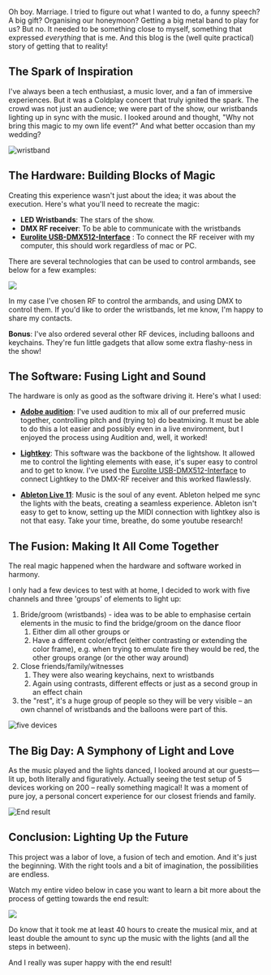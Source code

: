 Oh boy. Marriage. I tried to figure out what I wanted to do, a funny speech? A big gift? Organising our honeymoon? Getting a big metal band to play for us? But no. It needed to be something close to myself, something that expressed _everything_ that is me. And this blog is the (well quite practical) story of getting that to reality!
## The Spark of Inspiration

I've always been a tech enthusiast, a music lover, and a fan of immersive experiences. But it was a Coldplay concert that truly ignited the spark. The crowd was not just an audience; we were part of the show, our wristbands lighting up in sync with the music. I looked around and thought, "Why not bring this magic to my own life event?" And what better occasion than my wedding?

![wristband](https://casey.berlin/wp-content/uploads/2023/09/wristband.jpeg) 

## The Hardware: Building Blocks of Magic

Creating this experience wasn't just about the idea; it was about the execution. Here's what you'll need to recreate the magic:

- **LED Wristbands**: The stars of the show. 
- **DMX RF receiver**: To be able to communicate with the wristbands
- **[Eurolite USB-DMX512-Interface](https://amzn.to/3L8dZkF)** : To connect the RF receiver with my computer, this should work regardless of mac or PC.

There are several technologies that can be used to control armbands, see below for a few examples:

[![](https://img.youtube.com/vi/GCsmZA08oD8/0.jpg)](https://www.youtube.com/watch?v=GCsmZA08oD8)

In my case I've chosen RF to control the armbands, and using DMX to control them.
If you'd like to order the wristbands, let me know, I'm happy to share my contacts.

**Bonus**: I've also ordered several other RF devices, including balloons and keychains. They're fun little gadgets that allow some extra flashy-ness in the show!
## The Software: Fusing Light and Sound

The hardware is only as good as the software driving it. Here's what I used:

* **[Adobe audition](https://www.adobe.com/nl/products/audition.html)**: I've used audition to mix all of our preferred music together, controlling pitch and (trying to) do beatmixing. It must be able to do this a lot easier and possibly even in a live environment, but I enjoyed the process using Audition and, well, it worked!

- **[Lightkey](https://lightkeyapp.com/)**: This software was the backbone of the lightshow. It allowed me to control the lighting elements with ease, it's super easy to control and to get to know. I've used the [Eurolite USB-DMX512-Interface](https://amzn.to/3L8dZkF) to connect Lightkey to the DMX-RF receiver and this worked flawlessly.

- **[Ableton Live 11](https://www.ableton.com)**: Music is the soul of any event. Ableton helped me sync the lights with the beats, creating a seamless experience. Ableton isn't easy to get to know, setting up the MIDI connection with lightkey also is not that easy. Take your time, breathe, do some youtube research!

## The Fusion: Making It All Come Together

The real magic happened when the hardware and software worked in harmony. 

I only had a few devices to test with at home, I decided to work with five channels and three 'groups' of elements to light up:

1. Bride/groom (wristbands) - idea was to be able to emphasise certain elements in the music to find the bridge/groom on the dance floor
	1. Either dim all other groups or
	2. Have a different color/effect (either contrasting or extending the color frame), e.g. when trying to emulate fire they would be red, the other groups orange (or the other way around)
2. Close friends/family/witnesses
	1. They were also wearing keychains, next to wristbands
	2. Again using contrasts, different effects or just as a second group in an effect chain
3. the "rest", it's a huge group of people so they will be very visible – an own channel of wristbands and the balloons were part of this.

![five devices](https://casey.berlin/wp-content/uploads/2023/09/IMG_1296.gif) 

## The Big Day: A Symphony of Light and Love

As the music played and the lights danced, I looked around at our guests—lit up, both literally and figuratively. Actually seeing the test setup of 5 devices working on 200 – really something magical! It was a moment of pure joy, a personal concert experience for our closest friends and family.

![End result](https://casey.berlin/wp-content/uploads/2023/09/image00011-scaled.jpeg)
## Conclusion: Lighting Up the Future

This project was a labor of love, a fusion of tech and emotion. And it's just the beginning. With the right tools and a bit of imagination, the possibilities are endless.

Watch my entire video below in case you want to learn a bit more about the process of getting towards the end result:

[![](https://img.youtube.com/vi/cUWzLA4-Vkk/0.jpg)](https://www.youtube.com/watch?v=cUWzLA4-Vkk)

Do know that it took me at least 40 hours to create the musical mix, and at least double the amount to sync up the music with the lights (and all the steps in between).

And I really was super happy with the end result!